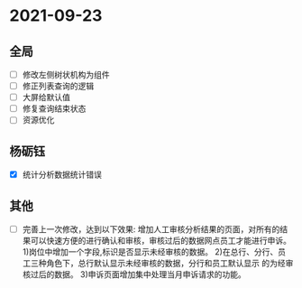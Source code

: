 # 2021-09-23
## 全局
  - [ ] 修改左侧树状机构为组件
  - [ ] 修正列表查询的逻辑
  - [ ] 大屏给默认值
  - [ ] 修复查询结束状态
  - [ ] 资源优化
## 杨砺钰
  - [x] 统计分析数据统计错误
## 其他
  - [ ] 完善上一次修改，达到以下效果:
        增加人工审核分析结果的页面，对所有的结果可以快速方便的进行确认和审核，审核过后的数据网点员工才能进行申诉。
        1)岗位中增加一个字段,标识是否显示未经审核的数据。
        2)在总行、分行、员工三种角色下，总行默认显示未经审核的数据，分行和员工默认显示        的为经审核过后的数据。
        3)申诉页面增加集中处理当月申诉请求的功能。